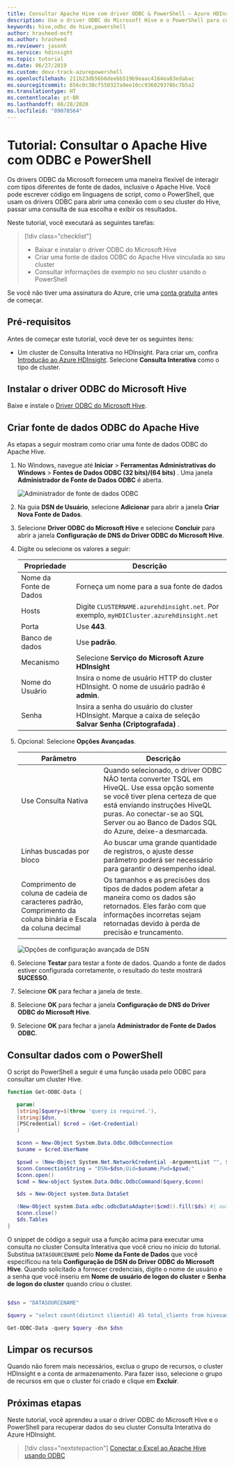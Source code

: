 ```yaml
---
title: Consultar Apache Hive com driver ODBC & PowerShell – Azure HDInsight
description: Use o driver ODBC do Microsoft Hive e o PowerShell para consultar clusters do Apache Hive no Azure HDInsight.
keywords: hive,odbc do hive,powershell
author: hrasheed-msft
ms.author: hrasheed
ms.reviewer: jasonh
ms.service: hdinsight
ms.topic: tutorial
ms.date: 06/27/2019
ms.custom: devx-track-azurepowershell
ms.openlocfilehash: 211b23db56b6deebb519b9eaac4164ea83edabac
ms.sourcegitcommit: 656c0c38cf550327a9ee10cc936029378bc7b5a2
ms.translationtype: HT
ms.contentlocale: pt-BR
ms.lasthandoff: 08/28/2020
ms.locfileid: "89078564"
---
```

# <a name="tutorial-query-apache-hive-with-odbc-and-powershell"></a>Tutorial: Consultar o Apache Hive com ODBC e PowerShell

Os drivers ODBC da Microsoft fornecem uma maneira flexível de interagir com tipos diferentes de fonte de dados, inclusive o Apache Hive. Você pode escrever código em linguagens de script, como o PowerShell, que usam os drivers ODBC para abrir uma conexão com o seu cluster do Hive, passar uma consulta de sua escolha e exibir os resultados.

Neste tutorial, você executará as seguintes tarefas:

> [!div class="checklist"]
> * Baixar e instalar o driver ODBC do Microsoft Hive
> * Criar uma fonte de dados ODBC do Apache Hive vinculada ao seu cluster
> * Consultar informações de exemplo no seu cluster usando o PowerShell

Se você não tiver uma assinatura do Azure, crie uma [conta gratuita](https://azure.microsoft.com/free/?WT.mc_id=A261C142F) antes de começar.

## <a name="prerequisites"></a>Pré-requisitos

Antes de começar este tutorial, você deve ter os seguintes itens:

* Um cluster de Consulta Interativa no HDInsight. Para criar um, confira [Introdução ao Azure HDInsight](../hdinsight-hadoop-provision-linux-clusters.md). Selecione **Consulta Interativa** como o tipo de cluster.

## <a name="install-microsoft-hive-odbc-driver"></a>Instalar o driver ODBC do Microsoft Hive

Baixe e instale o [Driver ODBC do Microsoft Hive](https://www.microsoft.com/download/details.aspx?id=40886).

## <a name="create-apache-hive-odbc-data-source"></a>Criar fonte de dados ODBC do Apache Hive

As etapas a seguir mostram como criar uma fonte de dados ODBC do Apache Hive.

1. No Windows, navegue até **Iniciar** > **Ferramentas Administrativas do Windows** > **Fontes de Dados ODBC (32 bits)/(64 bits)** .  Uma janela **Administrador de Fonte de Dados ODBC** é aberta.

    ![Administrador de fonte de dados ODBC](./media/apache-hive-query-odbc-driver-powershell/hive-odbc-driver-dsn-setup.png "Configurar um DSN usando o administrador de fonte de dados ODBC")

1. Na guia **DSN de Usuário**, selecione **Adicionar** para abrir a janela **Criar Nova Fonte de Dados**.

1. Selecione **Driver ODBC do Microsoft Hive** e selecione **Concluir** para abrir a janela **Configuração de DNS do Driver ODBC do Microsoft Hive**.

1. Digite ou selecione os valores a seguir:

   | Propriedade | Descrição |
   | --- | --- |
   |  Nome da Fonte de Dados |Forneça um nome para a sua fonte de dados |
   |  Hosts |Digite `CLUSTERNAME.azurehdinsight.net`. Por exemplo, `myHDICluster.azurehdinsight.net` |
   |  Porta |Use **443**.|
   |  Banco de dados |Use **padrão**. |
   |  Mecanismo |Selecione **Serviço do Microsoft Azure HDInsight** |
   |  Nome do Usuário |Insira o nome de usuário HTTP do cluster HDInsight. O nome de usuário padrão é **admin**. |
   |  Senha |Insira a senha do usuário do cluster HDInsight. Marque a caixa de seleção **Salvar Senha (Criptografada)** .|

1. Opcional: Selecione **Opções Avançadas**.  

   | Parâmetro | Descrição |
   | --- | --- |
   |  Use Consulta Nativa |Quando selecionado, o driver ODBC NÃO tenta converter TSQL em HiveQL. Use essa opção somente se você tiver plena certeza de que está enviando instruções HiveQL puras. Ao conectar-se ao SQL Server ou ao Banco de Dados SQL do Azure, deixe-a desmarcada. |
   |  Linhas buscadas por bloco |Ao buscar uma grande quantidade de registros, o ajuste desse parâmetro poderá ser necessário para garantir o desempenho ideal. |
   |  Comprimento de coluna de cadeia de caracteres padrão, Comprimento da coluna binária e Escala da coluna decimal |Os tamanhos e as precisões dos tipos de dados podem afetar a maneira como os dados são retornados. Eles farão com que informações incorretas sejam retornadas devido à perda de precisão e truncamento. |

    ![Opções de configuração avançada de DSN](./media/apache-hive-query-odbc-driver-powershell/odbc-data-source-advanced-options.png "Opções de configuração avançada de DSN")

1. Selecione **Testar** para testar a fonte de dados. Quando a fonte de dados estiver configurada corretamente, o resultado do teste mostrará **SUCESSO**.  

1. Selecione **OK** para fechar a janela de teste.  

1. Selecione **OK** para fechar a janela **Configuração de DNS do Driver ODBC do Microsoft Hive**.  

1. Selecione **OK** para fechar a janela **Administrador de Fonte de Dados ODBC**.  

## <a name="query-data-with-powershell"></a>Consultar dados com o PowerShell

O script do PowerShell a seguir é uma função usada pelo ODBC para consultar um cluster Hive.

```powershell
function Get-ODBC-Data {

   param(
   [string]$query=$(throw 'query is required.'),
   [string]$dsn,  
   [PSCredential] $cred = (Get-Credential)  
   )

   $conn = New-Object System.Data.Odbc.OdbcConnection
   $uname = $cred.UserName

   $pswd = (New-Object System.Net.NetworkCredential -ArgumentList "", $cred.Password).Password
   $conn.ConnectionString = "DSN=$dsn;Uid=$uname;Pwd=$pswd;"
   $conn.open()
   $cmd = New-object System.Data.Odbc.OdbcCommand($query,$conn)

   $ds = New-Object system.Data.DataSet

   (New-Object system.Data.odbc.odbcDataAdapter($cmd)).fill($ds) #| out-null
   $conn.close()
   $ds.Tables
}
```

O snippet de código a seguir usa a função acima para executar uma consulta no cluster Consulta Interativa que você criou no início do tutorial. Substitua `DATASOURCENAME` pelo **Nome da Fonte de Dados** que você especificou na tela **Configuração de DSN do Driver ODBC do Microsoft Hive**. Quando solicitado a fornecer credenciais, digite o nome de usuário e a senha que você inseriu em **Nome de usuário de logon do cluster** e **Senha de logon do cluster** quando criou o cluster.

```powershell

$dsn = "DATASOURCENAME"

$query = "select count(distinct clientid) AS total_clients from hivesampletable"

Get-ODBC-Data -query $query -dsn $dsn
```

## <a name="clean-up-resources"></a>Limpar os recursos

Quando não forem mais necessários, exclua o grupo de recursos, o cluster HDInsight e a conta de armazenamento. Para fazer isso, selecione o grupo de recursos em que o cluster foi criado e clique em **Excluir**.

## <a name="next-steps"></a>Próximas etapas

Neste tutorial, você aprendeu a usar o driver ODBC do Microsoft Hive e o PowerShell para recuperar dados do seu cluster Consulta Interativa do Azure HDInsight.

> [!div class="nextstepaction"]
> [Conectar o Excel ao Apache Hive usando ODBC](../hadoop/apache-hadoop-connect-excel-hive-odbc-driver.md)
